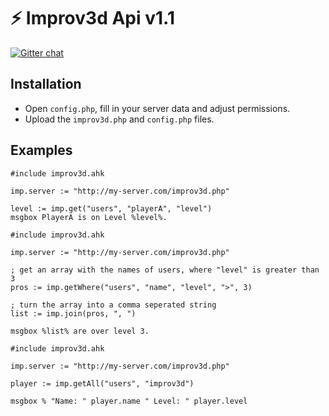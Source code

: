 # :zap: Improv3d Api v1.1
[![Gitter chat](https://badges.gitter.im/Improv3d-API.png)](https://gitter.im/Improv3d-API/Lobby)
## Installation
- Open `config.php`, fill in your server data and adjust permissions.
- Upload the `improv3d.php` and `config.php` files.

## Examples
```autohotkey
#include improv3d.ahk

imp.server := "http://my-server.com/improv3d.php"

level := imp.get("users", "playerA", "level")
msgbox PlayerA is on Level %level%.
```
```autohotkey
#include improv3d.ahk

imp.server := "http://my-server.com/improv3d.php"

; get an array with the names of users, where "level" is greater than 3
pros := imp.getWhere("users", "name", "level", ">", 3)

; turn the array into a comma seperated string
list := imp.join(pros, ", ")

msgbox %list% are over level 3.
```

```autohotkey
#include improv3d.ahk

imp.server := "http://my-server.com/improv3d.php"

player := imp.getAll("users", "improv3d")

msgbox % "Name: " player.name " Level: " player.level
```
